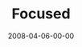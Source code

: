 ---
layout: message
category: message
series: "I AM..."
title: "Focused"
date: 2008-04-06-00-00
message_id: 492
description: "When Jesus heard from God, he bent his life to that truth. Also, temptations and intentions are not what's important, but action. "
video: "http://s3.amazonaws.com/crossroadsvideomessages/I Am - Focused.mp4"
video-duration: "33:37"
video-image: "http://s3.amazonaws.com/crossroads-media/images/legacy/content/iam-focused-still.jpg"
audio: "http://s3.amazonaws.com/crossroadsaudiomessages/I_AM_1_Focused_04-06-08_Tome_webaudio.mp3"
audio-duration: "34:46"
flag: "N"
---